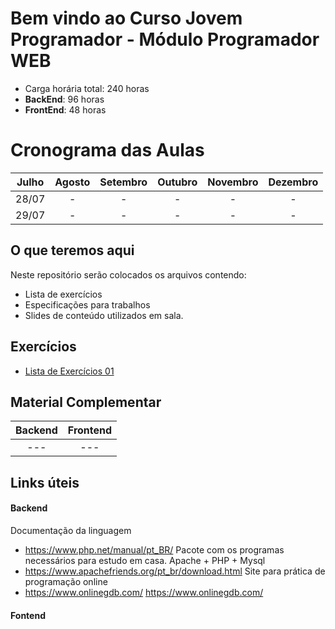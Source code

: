 # Bem vindo ao Curso   Jovem Programador - Módulo Programador WEB  

* Carga horária total: 240 horas
* **BackEnd**: 96 horas
* **FrontEnd**: 48 horas 

# Cronograma das Aulas

| Julho |  Agosto | Setembro | Outubro | Novembro | Dezembro |
| :---: | :---: | :---: | :---: | :---: | :---: |
| 28/07 | - | - | - | - | - |
| 29/07 | - | - | - | - | - |




## O que teremos aqui

Neste repositório serão colocados os arquivos contendo:
- Lista de exercícios 
- Especificações para trabalhos
- Slides de conteúdo utilizados em sala.

## Exercícios

- [Lista de Exercícios 01](https://github.com/kohlerricardo/ProgramadorWebSenac/blob/main/Exerc%C3%ADcios.md)

## Material Complementar
| Backend | Frontend |
|:---:|:---:|
|---|---|

## Links úteis
#### Backend
Documentação da linguagem
- https://www.php.net/manual/pt_BR/
Pacote com os programas necessários para estudo em casa. Apache + PHP + Mysql 
- https://www.apachefriends.org/pt_br/download.html
Site para prática de programação online
- https://www.onlinegdb.com/ https://www.onlinegdb.com/

#### Fontend
